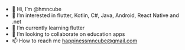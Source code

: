 - 👋 Hi, I’m @hmncube
- 👀 I’m interested in flutter, Kotlin, C#, Java, Android, React Native and .net
- 🌱 I’m currently learning flutter
- 💞️ I’m looking to collaborate on education apps
- 📫 How to reach me happinessmncube@gmail.com

<!---
hmncube/hmncube is a ✨ special ✨ repository because its `README.md` (this file) appears on your GitHub profile.
You can click the Preview link to take a look at your changes.
--->

